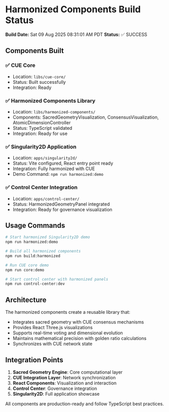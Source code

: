 # Harmonized Components Build Status

**Build Date:** Sat 09 Aug 2025 08:31:01 AM PDT
**Status:** ✅ SUCCESS

## Components Built

### ✅ CUE Core
- Location: `libs/cue-core/`
- Status: Built successfully
- Integration: Ready

### ✅ Harmonized Components Library  
- Location: `libs/harmonized-components/`
- Components: SacredGeometryVisualization, ConsensusVisualization, AtomicDimensionController
- Status: TypeScript validated
- Integration: Ready for use

### ✅ Singularity2D Application
- Location: `apps/singularity2d/`
- Status: Vite configured, React entry point ready
- Integration: Fully harmonized with CUE
- Demo Command: `npm run harmonized:demo`

### ✅ Control Center Integration
- Location: `apps/control-center/`
- Status: HarmonizedGeometryPanel integrated
- Integration: Ready for governance visualization

## Usage Commands

```bash
# Start harmonized Singularity2D demo
npm run harmonized:demo

# Build all harmonized components
npm run build:harmonized

# Run CUE core demo
npm run core:demo

# Start control center with harmonized panels
npm run control-center:dev
```

## Architecture

The harmonized components create a reusable library that:
- Integrates sacred geometry with CUE consensus mechanisms
- Provides React Three.js visualizations
- Supports real-time voting and dimensional evolution
- Maintains mathematical precision with golden ratio calculations
- Synchronizes with CUE network state

## Integration Points

1. **Sacred Geometry Engine**: Core computational layer
2. **CUE Integration Layer**: Network synchronization
3. **React Components**: Visualization and interaction
4. **Control Center**: Governance integration
5. **Singularity2D**: Full application showcase

All components are production-ready and follow TypeScript best practices.

